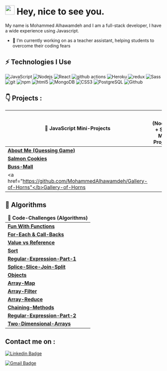 <h1><img src="https://emojis.slackmojis.com/emojis/images/1531849430/4246/blob-sunglasses.gif?1531849430" width="30"/> Hey, nice to see you.</h1>

My name is Mohammed Alhawamdeh and I am a full-stack developer, I have a wide experience using Javascript.

- 🔭 I’m currently working on as a teacher assistant, helping students to overcome their coding fears


## ⚡ Technologies I Use


![JavaScript](https://img.shields.io/badge/-JavaScript-black?style=flat&logo=javascript)
<img alt="Nodejs" src="https://img.shields.io/badge/-Nodejs-43853d?style=flat&logo=Node.js&logoColor=white" />
<img alt="React" src="https://img.shields.io/badge/-React-45b8d8?style=flat&logo=react&logoColor=white" />
<img alt="github actions" src="https://img.shields.io/badge/-Github_Actions-2088FF?style=flat&logo=github-actions&logoColor=white" />
<img alt="Heroku" src="https://img.shields.io/badge/-Heroku-430098?style=flat&logo=heroku&logoColor=white" />
<img alt="redux" src="https://img.shields.io/badge/-Redux-764ABC?style=flat&logo=redux&logoColor=white" />
<img alt="Sass" src="https://img.shields.io/badge/-Sass-CC6699?style=flat&logo=sass&logoColor=white" />
<img alt="git" src="https://img.shields.io/badge/-Git-F05032?style=flat&logo=git&logoColor=white" />
<img alt="npm" src="https://img.shields.io/badge/-NPM-CB3837?style=flat&logo=npm&logoColor=white" />
<img alt="html5" src="https://img.shields.io/badge/-HTML5-E34F26?style=flat&logo=html5&logoColor=white" />
 <img alt="MongoDB" src="https://img.shields.io/badge/-MongoDB-13aa52?style=flat&logo=mongodb&logoColor=white" />
 <img alt="CSS3" src="https://img.shields.io/badge/-CSS3-1572B6?style=flat&logo=css3" />
 <img alt="PostgreSQL" src="https://img.shields.io/badge/-PostgreSQL-336791?style=flat&logo=postgresql" />
 <img alt="Github" src="https://img.shields.io/badge/-GitHub-181717?style=flat&logo=github" />
 
 
## 👇 Projects : 

	    
| <b>🎁 JavaScript Mini-Projects</b> |<b>⭐ (Node.Js + SQL) Mini Projects</b>| <b>🙌 Html5 & CSS3 & JS Projects</b>
| ------------- | ------------- | ------------- |
| <a href="https://github.com/MohammedAlhawamdeh/overview"><b>About Me (Guessing Game)</b></a>  |  | | <a href="https://mohammedalhawamdeh.github.io/CSS-HTML-Project/index.html"><b>CSS3 & Html5 Project</b></a> <a href="https://github.com/MohammedAlhawamdeh/CSS-HTML-Project"> <b>(Code)</b></a>|  
| <a href="https://github.com/MohammedAlhawamdeh/salmon-cookies"><b>Salmon Cookies</b></a>  |   |
|<a href="https://github.com/MohammedAlhawamdeh/Buss-Mall"><b>Buss-Mall</b></a>| |
|<a href="https://github.com/MohammedAlhawamdeh/Gallery-of-Horns"</b>Gallery-of-Horns</a> | 

    



## 🤔 Algorithms

<table>
  <thead align="center">
    <tr border: none;>
      <td><b>💪 Code-Challenges (Algorithms) </b></td>
   
 </tr>
  </thead>
  <tbody>
	    <td><a href="https://github.com/MohammedAlhawamdeh/amman-201d7/blob/master/class-05/lab-a/starter-code/app.js"><b>Fun With Functions</b></a></td>
   <tr>
	    <td><a href="https://github.com/MohammedAlhawamdeh/Algorithms/blob/forEach/code-challenges/challenges-01.test.js"><b>For-Each & Call-Backs</b></a></td>
    </tr>
	 <tr>
	    <td><a href="https://github.com/MohammedAlhawamdeh/Algorithms/blob/value-vs-reference/code-challenges/challenges-02.test.js"><b>Value vs Reference</b></a></td>
    </tr>
	 <tr>
	  <td><a href="https://github.com/MohammedAlhawamdeh/Algorithms/blob/sort/code-challenges/challenges-03.test.js"><b>Sort</b></a></td>
	</tr>
		 <tr>
	  <td><a href="https://github.com/MohammedAlhawamdeh/Algorithms/blob/Regular-Expression-Part-1/code-challenges/challenges-04.test.js"><b>Regular-Expression-Part-1</b></a></td>
    </tr>
	 <tr>
	  <td><a href="https://github.com/MohammedAlhawamdeh/Algorithms/blob/Splice-Slice-Join-Split/code-challenegs/challenges-05.test.js"><b>Splice-Slice-Join-Split</b></a></td>
    </tr>
	 <tr>
	  <td><a href="https://github.com/MohammedAlhawamdeh/Algorithms/blob/Objects/code-challenges/challenges-06.test.js"><b>Objects</b></a></td>
    </tr>
		 <tr>
	  <td><a href="https://github.com/MohammedAlhawamdeh/Algorithms/blob/Array-Map/code-challenges/challenges-07.test.js"><b>Array-Map</b></a></td>
    </tr>
		 <tr>
	  <td><a href="https://github.com/MohammedAlhawamdeh/Algorithms/blob/Array-Filter/code-challenges/challenges-08.test.js"><b>Array-Filter</b></a></td>
    </tr>
		 <tr>
	  <td><a href="https://github.com/MohammedAlhawamdeh/Algorithms/blob/Array-Reduce/code-challenges/challenges-09.test.js"><b>Array-Reduce</b></a></td>
    </tr>
		 <tr>
	  <td><a href="https://github.com/MohammedAlhawamdeh/Algorithms/blob/Chaining-Methods/code-challenges/challenges-10.test.js"><b>Chaining-Methods</b></a></td>
    </tr>
		 <tr>
	  <td><a href="https://github.com/MohammedAlhawamdeh/Algorithms/blob/regular-expression-part2/code-challenges/challenges-11.test.js"><b>Regular-Expression-Part-2</b></a></td>
    </tr>
		 <tr>
	  <td><a href="https://github.com/MohammedAlhawamdeh/Algorithms/blob/2d-Array/code-challenges/challenges-12.test.js"><b>Two-Dimensional-Arrays</b></a></td>
    </tr>
	
  </tbody>
</table>




 ## Contact me on : 

 [![Linkedin Badge](https://img.shields.io/badge/-LinkedIn-blue?style=flat&logo=Linkedin&logoColor=white&link=https://www.linkedin.com/in/mohammad-hawamdeh-7a2415135/)](https://www.linkedin.com/in/mohammad-hawamdeh-7a2415135/)

 [![Gmail Badge](https://img.shields.io/badge/-Gmail-c14438?style=flat&logo=Gmail&logoColor=white&link=mailto:m.alhawamdeh@ltuc.com)](mailto:m.alhawamdeh@ltuc.com)

 

